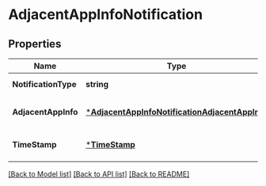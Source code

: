 # AdjacentAppInfoNotification

## Properties
Name | Type | Description | Notes
------------ | ------------- | ------------- | -------------
**NotificationType** | **string** | Shall be set to \\\&quot;AdjacentAppInfoNotification\\\&quot;. | [default to null]
**AdjacentAppInfo** | [***AdjacentAppInfoNotificationAdjacentAppInfo**](AdjacentAppInfoNotification_adjacentAppInfo.md) |  | [optional] [default to null]
**TimeStamp** | [***TimeStamp**](TimeStamp.md) |  | [optional] [default to null]

[[Back to Model list]](../README.md#documentation-for-models) [[Back to API list]](../README.md#documentation-for-api-endpoints) [[Back to README]](../README.md)


